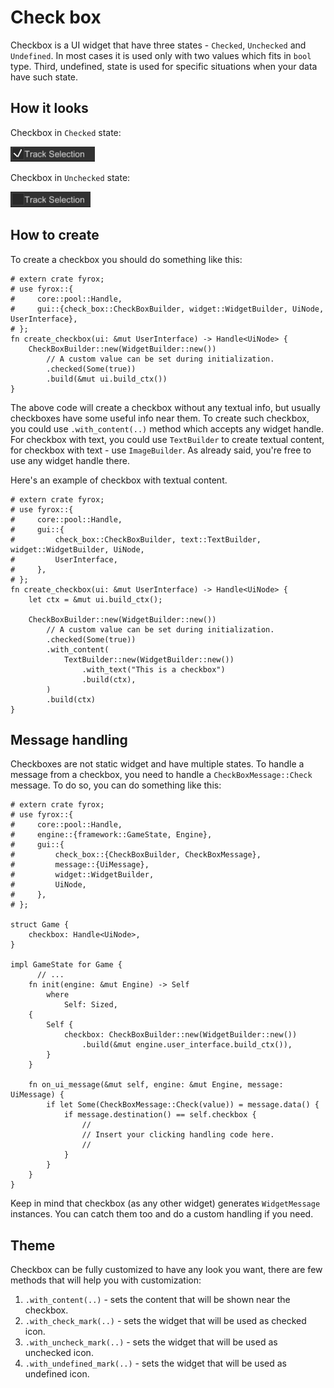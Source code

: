 # Check box

Checkbox is a UI widget that have three states - `Checked`, `Unchecked` and `Undefined`. In most cases it is used
only with two values which fits in `bool` type. Third, undefined, state is used for specific situations when your
data have such state. 

## How it looks

Checkbox in `Checked` state:

![Checked](./checked.png)

Checkbox in `Unchecked` state:

![Unchecked](./unchecked.png)

## How to create

To create a checkbox you should do something like this:

```rust,no_run
# extern crate fyrox;
# use fyrox::{
#     core::pool::Handle,
#     gui::{check_box::CheckBoxBuilder, widget::WidgetBuilder, UiNode, UserInterface},
# };
fn create_checkbox(ui: &mut UserInterface) -> Handle<UiNode> {
    CheckBoxBuilder::new(WidgetBuilder::new())
        // A custom value can be set during initialization.
        .checked(Some(true))
        .build(&mut ui.build_ctx())
}
```

The above code will create a checkbox without any textual info, but usually checkboxes have some useful info
near them. To create such checkbox, you could use `.with_content(..)` method which accepts any widget handle.
For checkbox with text, you could use `TextBuilder` to create textual content, for checkbox with text - use 
`ImageBuilder`. As already said, you're free to use any widget handle there.

Here's an example of checkbox with textual content.

```rust,no_run
# extern crate fyrox;
# use fyrox::{
#     core::pool::Handle,
#     gui::{
#         check_box::CheckBoxBuilder, text::TextBuilder, widget::WidgetBuilder, UiNode,
#         UserInterface,
#     },
# };
fn create_checkbox(ui: &mut UserInterface) -> Handle<UiNode> {
    let ctx = &mut ui.build_ctx();

    CheckBoxBuilder::new(WidgetBuilder::new())
        // A custom value can be set during initialization.
        .checked(Some(true))
        .with_content(
            TextBuilder::new(WidgetBuilder::new())
                .with_text("This is a checkbox")
                .build(ctx),
        )
        .build(ctx)
}
```

## Message handling

Checkboxes are not static widget and have multiple states. To handle a message from a checkbox, you need to handle
a `CheckBoxMessage::Check` message. To do so, you can do something like this:

```rust,no_run
# extern crate fyrox;
# use fyrox::{
#     core::pool::Handle,
#     engine::{framework::GameState, Engine},
#     gui::{
#         check_box::{CheckBoxBuilder, CheckBoxMessage},
#         message::{UiMessage},
#         widget::WidgetBuilder,
#         UiNode,
#     },
# };

struct Game {
    checkbox: Handle<UiNode>,
}

impl GameState for Game {
      // ...
    fn init(engine: &mut Engine) -> Self
        where
            Self: Sized,
    {
        Self {
            checkbox: CheckBoxBuilder::new(WidgetBuilder::new())
                .build(&mut engine.user_interface.build_ctx()),
        }
    }

    fn on_ui_message(&mut self, engine: &mut Engine, message: UiMessage) {
        if let Some(CheckBoxMessage::Check(value)) = message.data() {
            if message.destination() == self.checkbox {
                //
                // Insert your clicking handling code here.
                //
            }
        }
    }
}
```

Keep in mind that checkbox (as any other widget) generates `WidgetMessage` instances. You can catch them too and
do a custom handling if you need.

## Theme

Checkbox can be fully customized to have any look you want, there are few methods that will help you with 
customization:

1) `.with_content(..)` - sets the content that will be shown near the checkbox. 
2) `.with_check_mark(..)` - sets the widget that will be used as checked icon. 
3) `.with_uncheck_mark(..)` - sets the widget that will be used as unchecked icon.
4) `.with_undefined_mark(..)` - sets the widget that will be used as undefined icon.